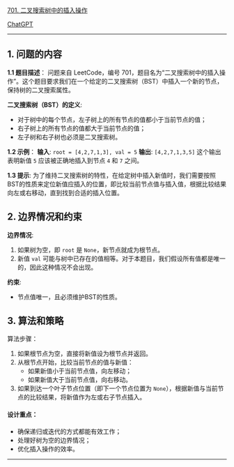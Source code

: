 [701. 二叉搜索树中的插入操作](https://leetcode.cn/problems/insert-into-a-binary-search-tree)

[ChatGPT](https://chat.openai.com/share/2bb2263c-2392-4faf-a1a2-5a21441ca0a3)

---

## 1. 问题的内容
**1.1 题目描述**：
问题来自 LeetCode，编号 701，题目名为“二叉搜索树中的插入操作”。这个题目要求我们在一个给定的二叉搜索树（BST）中插入一个新的节点，保持树的二叉搜索属性。

**二叉搜索树（BST）的定义**:
- 对于树中的每个节点，左子树上的所有节点的值都小于当前节点的值；
- 右子树上的所有节点的值都大于当前节点的值；
- 左子树和右子树也必须是二叉搜索树。

**1.2 示例**：
**输入**: `root = [4,2,7,1,3], val = 5`
**输出**: `[4,2,7,1,3,5]`
这个输出表明新值 `5` 应该被正确地插入到节点 `4` 和 `7` 之间。

**1.3 提示**:
为了维持二叉搜索树的特性，在给定树中插入新值时，我们需要按照BST的性质来定位新值应插入的位置，即比较当前节点值与插入值，根据比较结果向左或右移动，直到找到合适的插入位置。

## 2. 边界情况和约束
**边界情况**:
1. 如果树为空，即 `root` 是 `None`，新节点就成为根节点。
2. 新值 `val` 可能与树中已存在的值相等。对于本题目，我们假设所有值都是唯一的，因此这种情况不会出现。

**约束**:
- 节点值唯一，且必须维护BST的性质。

## 3. 算法和策略
算法步骤：
1. 如果根节点为空，直接将新值设为根节点并返回。
2. 从根节点开始，比较当前节点的值与新值：
   - 如果新值小于当前节点值，向左移动；
   - 如果新值大于当前节点值，向右移动。
3. 如果到达一个叶子节点位置（即下一个节点位置为 `None`），根据新值与当前节点的比较结果，将新值作为左或右子节点插入。

#### 设计重点：
- 确保递归或迭代的方式都能有效工作；
- 处理好树为空的边界情况；
- 优化插入操作的效率。

---